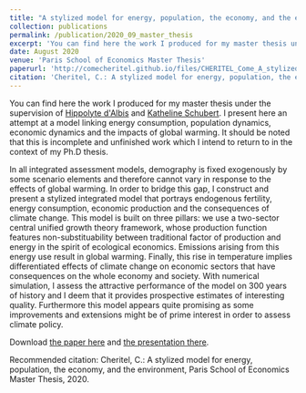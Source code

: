 ```yaml
---
title: "A stylized model for energy, population, the economy, and the environment"
collection: publications
permalink: /publication/2020_09_master_thesis
excerpt: 'You can find here the work I produced for my master thesis under the supervision of [Hippolyte d'Albis](https://sites.google.com/site/hdalbis/) and [Katheline Schubert](https://www.parisschoolofeconomics.eu/fr/schubert-katheline/). I present here an attempt at a model linking energy consumption, population dynamics, economic dynamics and the impacts of global warming. It should be noted that this is incomplete and unfinished work which I intend to return to in the context of my Ph.D thesis.'
date: August 2020
venue: 'Paris School of Economics Master Thesis'
paperurl: 'http://comecheritel.github.io/files/CHERITEL_Come_A_stylized_model_for_energy_population_the_economy_and_the_environment.pdf'
citation: 'Cheritel, C.: A stylized model for energy, population, the economy, and the environment, Paris School of Economics Master Thesis, 2020.'
---
```


[comment]: <> (Vous pouvez trouver ici le travail que j'ai produit dans le cadre de ma thèse de master. Je présente ici une tentative de modèle mettant en relation la consommation énergétique, la dynamique de la population, la dynamique économique et les impacts du réchauffement climatique. Il est à noter qu'il s'agit d'un travail incomplet et encore inabouti sur lequel je compte revenir dans le cadre de ma thèse.)

You can find here the work I produced for my master thesis under the supervision of [Hippolyte d'Albis](https://sites.google.com/site/hdalbis/) and [Katheline Schubert](https://www.parisschoolofeconomics.eu/fr/schubert-katheline/). I present here an attempt at a model linking energy consumption, population dynamics, economic dynamics and the impacts of global warming. It should be noted that this is incomplete and unfinished work which I intend to return to in the context of my Ph.D thesis.

In all integrated assessment models, demography is fixed exogenously by some scenario elements and therefore cannot vary in response to the effects of global warming. In order to bridge this gap, I construct and present a stylized integrated model that portrays endogenous fertility, energy consumption, economic production and the consequences of climate change. This model is built on three pillars: we use a two-sector central unified growth theory framework, whose production function features non-substituability between traditional factor of production and energy in the spirit of ecological economics. Emissions arising from this energy use result in global warming. Finally, this rise in temperature implies differentiated effects of climate change on economic sectors that have consequences on the whole economy and society. With numerical simulation, I assess the attractive performance of the model on 300 years of history and I deem that it provides prospective estimates of interesting quality. Furthermore this model appears quite promising as some improvements and extensions might be of prime interest in order to assess climate policy.

Download [the paper here](http://comecheritel.github.io/files/CHERITEL_Come_A_stylized_model_for_energy_population_the_economy_and_the_environment.pdf) and [the presentation there](http://comecheritel.github.io/blob/master/files/Master_thesis_defense_Come_Cheritel.pdf).

Recommended citation:   Cheritel, C.: A stylized model for energy, population, the economy, and the environment, Paris School of Economics Master Thesis, 2020.
